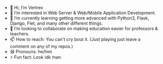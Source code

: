- 👋 Hi, I’m Vertrex
- 👀 I’m interested in Web Server & Web/Mobile Application Development.
- 🌱 I’m currently learning getting more advanced with Python3, Flask, Django, Flet, and many other different things.
- 💞️ I’m looking to collaborate on making education easier for professors & teachers.
- 📫 How to reach: You can't cry bout it. (Just playing just leave a comment on any of my repos.)
- 😄 Pronouns: he/him
- ⚡ Fun fact: Look idk man.

<!---
vertrex0/vertrex0 is a ✨ special ✨ repository because its `README.md` (this file) appears on your GitHub profile.
You can click the Preview link to take a look at your changes.
--->
